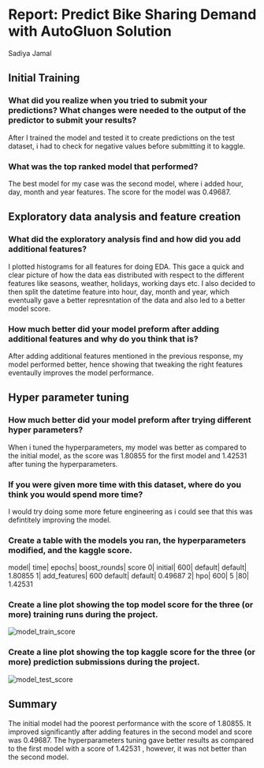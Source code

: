 # Report: Predict Bike Sharing Demand with AutoGluon Solution
Sadiya Jamal

## Initial Training
### What did you realize when you tried to submit your predictions? What changes were needed to the output of the predictor to submit your results?
After I trained the model and tested it to create predictions on the test dataset, i had to check for negative values before submitting it to kaggle.

### What was the top ranked model that performed?
The best model for my case was the second model, where i added hour, day, month and year features. The score for the model was 0.49687.

## Exploratory data analysis and feature creation
### What did the exploratory analysis find and how did you add additional features?
I plotted histograms for all features for doing EDA. This gace a quick and clear picture of how the data eas distributed with respect to the different features like seasons, weather, holidays, working days etc. I also decided to then split the datetime feature into hour, day, month and year, which eventually gave a better represntation of the data and also led to a better model score.

### How much better did your model preform after adding additional features and why do you think that is?
After adding additional features mentioned in the previous response, my model performed better, hence showing that tweaking the right features eventaully improves the model performance.

## Hyper parameter tuning
### How much better did your model preform after trying different hyper parameters?
When i tuned the hyperparameters, my model was better as compared to the initial model, as the score was 1.80855 for the first model and 1.42531 after tuning the hyperparameters. 

### If you were given more time with this dataset, where do you think you would spend more time?
I would try doing some more feture engineering as i could see that this was defintitely improving the model.

### Create a table with the models you ran, the hyperparameters modified, and the kaggle score.

model|	time|	epochs|	boost_rounds|	score
0|	initial|	600|	default|	default|	1.80855
1|	add_features|	600	default|	default|	0.49687
2| hpo|	600|	5	|80|	1.42531

### Create a line plot showing the top model score for the three (or more) training runs during the project.
![model_train_score](https://github.com/udacity/nd009t-c1-intro-to-ml-project-starter/assets/144320807/510d1f52-b37d-4650-8fd1-155bbfd7ecd2)



### Create a line plot showing the top kaggle score for the three (or more) prediction submissions during the project.
![model_test_score](https://github.com/udacity/nd009t-c1-intro-to-ml-project-starter/assets/144320807/42415620-8260-4901-9a7f-f11cfbe75a79)



## Summary

The initial model had the poorest performance with the score of 1.80855. It improved significantly after adding features in the second model and score was 0.49687. The hyperparameters tuning gave better results as compared to the first model with a score of 1.42531 , however, it was not better than the second model.
